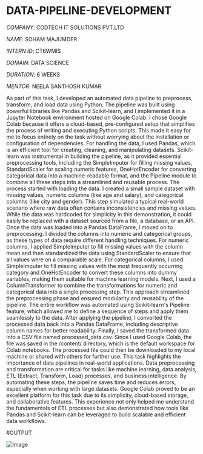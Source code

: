 # DATA-PIPELINE-DEVELOPMENT

*COMPANY*: CODTECH IT SOLUTIONS PVT.LTD

*NAME*: SOHAM MAJUMDER

*INTERN ID*: CT6WMIS

*DOMAIN*: DATA SCIENCE

*DURATION*: 6 WEEKS

*MENTOR*: NEELA SANTHOSH KUMAR

As part of this task, I developed an automated data pipeline to preprocess, transform, and load data using Python. The pipeline was built using powerful libraries like Pandas and Scikit-learn, and I implemented it in a Jupyter Notebook environment hosted on Google Colab. I chose Google Colab because it offers a cloud-based, pre-configured setup that simplifies the process of writing and executing Python scripts. This made it easy for me to focus entirely on the task without worrying about the installation or configuration of dependencies. For handling the data, I used Pandas, which is an efficient tool for creating, cleaning, and manipulating datasets. Scikit-learn was instrumental in building the pipeline, as it provided essential preprocessing tools, including the SimpleImputer for filling missing values, StandardScaler for scaling numeric features, OneHotEncoder for converting categorical data into a machine-readable format, and the Pipeline module to combine all these steps into a streamlined and reusable process.
The process started with loading the data. I created a small sample dataset with missing values, numeric columns (like age and salary), and categorical columns (like city and gender). This step simulated a typical real-world scenario where raw data often contains inconsistencies and missing values. While the data was hardcoded for simplicity in this demonstration, it could easily be replaced with a dataset sourced from a file, a database, or an API. Once the data was loaded into a Pandas DataFrame, I moved on to preprocessing. I divided the columns into numeric and categorical groups, as these types of data require different handling techniques. For numeric columns, I applied SimpleImputer to fill missing values with the column mean and then standardized the data using StandardScaler to ensure that all values were on a comparable scale. For categorical columns, I used SimpleImputer to fill missing values with the most frequently occurring category and OneHotEncoder to convert these columns into dummy variables, making them suitable for machine learning models.
Next, I used a ColumnTransformer to combine the transformations for numeric and categorical data into a single processing step. This approach streamlined the preprocessing phase and ensured modularity and reusability of the pipeline. The entire workflow was automated using Scikit-learn's Pipeline feature, which allowed me to define a sequence of steps and apply them seamlessly to the data. After applying the pipeline, I converted the processed data back into a Pandas DataFrame, including descriptive column names for better readability. Finally, I saved the transformed data into a CSV file named processed_data.csv. Since I used Google Colab, the file was saved in the /content/ directory, which is the default workspace for Colab notebooks. The processed file could then be downloaded to my local machine or shared with others for further use.
This task highlights the importance of data pipelines in real-world applications. Data preprocessing and transformation are critical for tasks like machine learning, data analysis, ETL (Extract, Transform, Load) processes, and business intelligence. By automating these steps, the pipeline saves time and reduces errors, especially when working with large datasets. Google Colab proved to be an excellent platform for this task due to its simplicity, cloud-based storage, and collaborative features. This experience not only helped me understand the fundamentals of ETL processes but also demonstrated how tools like Pandas and Scikit-learn can be leveraged to build scalable and efficient data workflows.

#OUTPUT

![Image](https://github.com/user-attachments/assets/0038b953-2a5c-45da-a41b-806640419b37)
